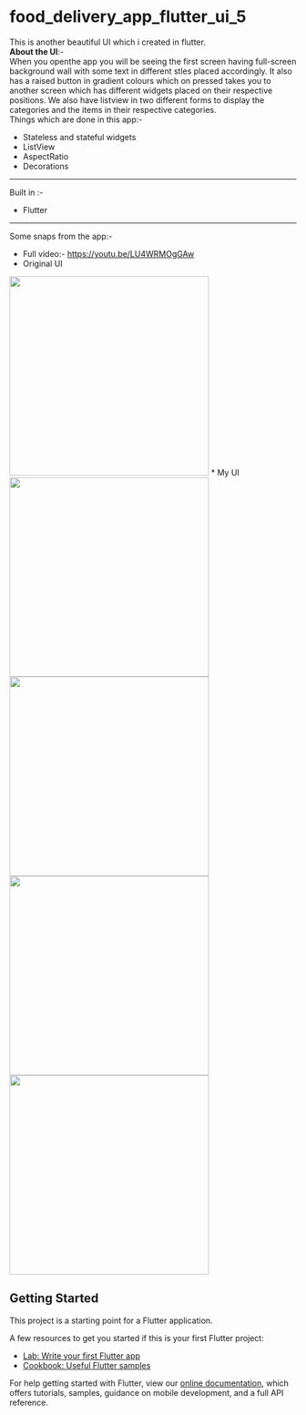 # food_delivery_app_flutter_ui_5

This is another beautiful UI which i created in flutter.<br>
**About the UI**:-<br>
When you openthe app you will be seeing the first screen having full-screen background wall with some text in different stles placed accordingly. It also has a raised button in gradient colours which on pressed takes you to another screen which has different widgets placed on their respective positions. We also have listview in two different forms to display the categories and the items in their respective categories.
<br>
Things which are done in this app:-
* Stateless and stateful widgets
* ListView
* AspectRatio
* Decorations

___
Built in :-
* Flutter

___
Some snaps from the app:-
* Full video:- https://youtu.be/LU4WRMOgGAw <br>
* Original UI<br>
<img src="https://res.cloudinary.com/harshkumarkhatri/image/upload/v1596296678/readme%20images/flutter%20ui%205%20food%20delivery%20app/Screenshot_from_2020-08-01_18-58-01_gzrzhn.png" height=350>
* My UI<br>
<img src="https://res.cloudinary.com/harshkumarkhatri/image/upload/v1596296591/readme%20images/flutter%20ui%205%20food%20delivery%20app/Screenshot_from_2020-08-01_21-10-33_wyahoj.png" height=350>
<img src="https://res.cloudinary.com/harshkumarkhatri/image/upload/v1596296590/readme%20images/flutter%20ui%205%20food%20delivery%20app/Screenshot_from_2020-08-01_21-10-48_fnr5dm.png" height=350>
<img src="https://res.cloudinary.com/harshkumarkhatri/image/upload/v1596296590/readme%20images/flutter%20ui%205%20food%20delivery%20app/Screenshot_from_2020-08-01_21-11-00_daetrh.png" height=350>
<img src="https://res.cloudinary.com/harshkumarkhatri/image/upload/v1596296591/readme%20images/flutter%20ui%205%20food%20delivery%20app/Screenshot_from_2020-08-01_21-11-13_gi6th9.png" height=350>

## Getting Started

This project is a starting point for a Flutter application.

A few resources to get you started if this is your first Flutter project:

- [Lab: Write your first Flutter app](https://flutter.dev/docs/get-started/codelab)
- [Cookbook: Useful Flutter samples](https://flutter.dev/docs/cookbook)

For help getting started with Flutter, view our
[online documentation](https://flutter.dev/docs), which offers tutorials,
samples, guidance on mobile development, and a full API reference.
